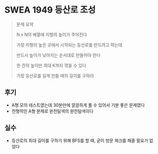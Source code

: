 # SWEA 1949 등산로 조성

>문제 요약
>
>N x N의 배열에 지형의 높이가 주어진다
>
>가장 지형의 높은 곳에서 시작되는 등산로를 만드려고 하는데
>
>반드시 높이가 낮아지는 순서대로 만들어야 한다
>
>한 칸의 높이만 최대 K까지 깎을 수 있다
>
>가장 등산로를 길게 만들 때의 길이를 구하라

## 후기

- A형 모의 테스트였는데 30분만에 깔끔하게 풀 수 있어서 기분 좋은 문제였다
- 전형적인 A형 문제로 완전탐색의 완전탐색이다

## 실수

- 등산로의 최대 길이를 구하기 위해 BFS를 할 때, 굳이 방문 체크를 해줄 필요가 없었다

